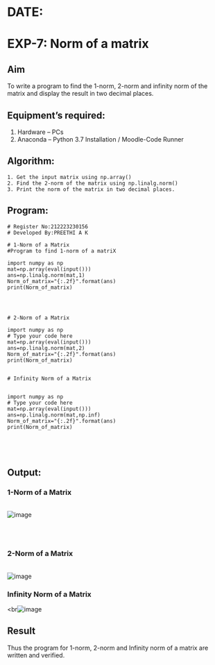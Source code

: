 # DATE:
# EXP-7: Norm of a matrix
## Aim
To write a program to find the 1-norm, 2-norm and infinity norm of the matrix and display the result in two decimal places.
## Equipment’s required:
1.	Hardware – PCs
2.	Anaconda – Python 3.7 Installation / Moodle-Code Runner
## Algorithm:
	1. Get the input matrix using np.array()   
    2. Find the 2-norm of the matrix using np.linalg.norm()
	3. Print the norm of the matrix in two decimal places.
## Program:
```
# Register No:212223230156
# Developed By:PREETHI A K

# 1-Norm of a Matrix
#Program to find 1-norm of a matriX

import numpy as np
mat=np.array(eval(input()))
ans=np.linalg.norm(mat,1)
Norm_of_matrix="{:.2f}".format(ans)
print(Norm_of_matrix)




# 2-Norm of a Matrix

import numpy as np
# Type your code here
mat=np.array(eval(input()))
ans=np.linalg.norm(mat,2)
Norm_of_matrix="{:.2f}".format(ans)
print(Norm_of_matrix)


# Infinity Norm of a Matrix


import numpy as np
# Type your code here
mat=np.array(eval(input()))
ans=np.linalg.norm(mat,np.inf)
Norm_of_matrix="{:.2f}".format(ans)
print(Norm_of_matrix)





```
## Output:
### 1-Norm of a Matrix
<br>![image](https://github.com/user-attachments/assets/987d24e0-5940-4866-8782-6a50faf6271f)

<br>
<br>

### 2-Norm of a Matrix
<br>![image](https://github.com/user-attachments/assets/c999d8f9-e511-4b80-a5ca-d2ae792bd00f)


### Infinity Norm of a Matrix
<br![image](https://github.com/user-attachments/assets/9c1948d5-6b2a-4f04-bd62-8cb3b594c129)



## Result
Thus the program for 1-norm, 2-norm and Infinity norm of a matrix are written and verified.
